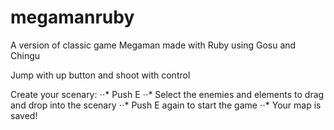 megamanruby
===========

A version of classic game Megaman made with Ruby using Gosu and Chingu

Jump with up button and shoot with control

Create your scenary:
⋅⋅* Push E
⋅⋅* Select the enemies and elements to drag and drop into the scenary
⋅⋅* Push E again to start the game
⋅⋅* Your map is saved!